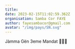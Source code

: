 ```yaml
---
title: 
date: 2023-02-15T11:02:59.362Z
organisation: Samba Cor FAYE
author: fayesambacor@gmail.com
avatar: "/img/pays/SN.svg"
---
```


Jàmma Gën 3eme Mandat ✌🏾💫